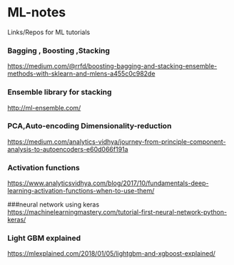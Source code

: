 # ML-notes
Links/Repos for ML tutorials

### Bagging , Boosting ,Stacking
https://medium.com/@rrfd/boosting-bagging-and-stacking-ensemble-methods-with-sklearn-and-mlens-a455c0c982de

### Ensemble library for stacking 
http://ml-ensemble.com/

### PCA,Auto-encoding Dimensionality-reduction
https://medium.com/analytics-vidhya/journey-from-principle-component-analysis-to-autoencoders-e60d066f191a

### Activation functions
https://www.analyticsvidhya.com/blog/2017/10/fundamentals-deep-learning-activation-functions-when-to-use-them/

###neural network using keras
https://machinelearningmastery.com/tutorial-first-neural-network-python-keras/

### Light GBM explained
https://mlexplained.com/2018/01/05/lightgbm-and-xgboost-explained/
